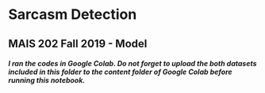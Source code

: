# Sarcasm Detection
## MAIS 202 Fall 2019 - Model
##### I ran the codes in Google Colab. Do not forget to upload the both datasets included in this folder to the content folder of Google Colab before running this notebook.
